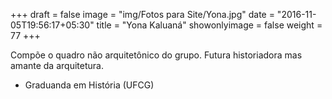 +++
draft = false
image = "img/Fotos para Site/Yona.jpg"
date = "2016-11-05T19:56:17+05:30"
title = "Yona Kaluaná"
showonlyimage = false
weight = 77
+++

<!--more-->
Compõe o quadro não arquitetônico do grupo. Futura historiadora mas amante da arquitetura.

* Graduanda em História (UFCG)
